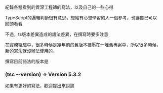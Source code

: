 紀錄各種看到的資深工程師的寫法，以及自己的一些心得

TypeScript的邏輯判斷很有意思，想給有心想學習的人一個參考，也讓自己可以回頭看看

不過，ts版本差異造成的語法差異，在撰寫時要多注意

在實務經驗中，很多時候是幾年前的舊版本被壓在一堆舊專案中，所以很多時候，新的寫法就沒辦法使用的。

撰寫目前語法的版本是

### (tsc --version) => Version 5.3.2
如果有更好的寫法，歡迎提出來討論
